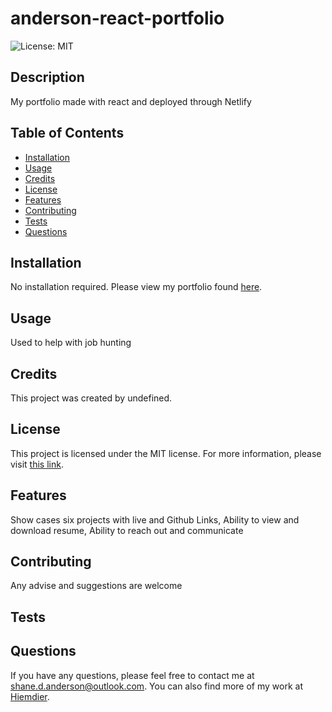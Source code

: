 # anderson-react-portfolio
![License: MIT](https://img.shields.io/badge/License-MIT-yellow.svg)
## Description
My portfolio made with react and deployed through Netlify

## Table of Contents
- [Installation](#installation)
- [Usage](#usage)
- [Credits](#credits)
- [License](#license)
- [Features](#features)
- [Contributing](#contributing)
- [Tests](#tests)
- [Questions](#questions)

## Installation
No installation required. Please view my portfolio found [here](https://anderson-shane-portfolio.netlify.app/).

## Usage
Used to help with job hunting

## Credits
This project was created by undefined.

## License
This project is licensed under the MIT license. For more information, please visit [this link](https://opensource.org/licenses/MIT).

## Features
Show cases six projects with live and Github Links, Ability to view and download resume, Ability to reach out and communicate

## Contributing
Any advise and suggestions are welcome

## Tests


## Questions
If you have any questions, please feel free to contact me at shane.d.anderson@outlook.com. You can also find more of my work at [Hiemdier](https://github.com/Hiemdier).
